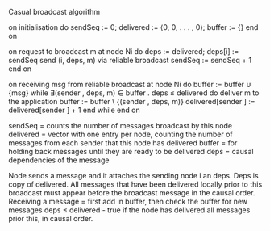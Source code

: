 Casual broadcast algorithm

on initialisation do
  sendSeq := 0; delivered := ⟨0, 0, . . . , 0⟩; buffer := {}
end on

on request to broadcast m at node Ni do
  deps := delivered; deps[i] := sendSeq
  send (i, deps, m) via reliable broadcast
  sendSeq := sendSeq + 1
end on

on receiving msg from reliable broadcast at node Ni do
  buffer := buffer ∪ {msg}
  while ∃(sender , deps, m) ∈ buffer . deps ≤ delivered do
    deliver m to the application
    buffer := buffer \ {(sender , deps, m)}
    delivered[sender ] := delivered[sender ] + 1
  end while
end on

sendSeq = counts the number of messages broadcast by this node delivered = vector with one entry per node, counting the number of messages from each sender that this node has delivered buffer = for holding back messages until they are ready to be delivered deps = causal dependencies of the message

Node sends a message and it attaches the sending node i an deps. Deps is copy of delivered. All messages that have been delivered locally prior to this broadcast must appear before the broadcast message in the causal order. Receiving a message = first add in buffer, then check the buffer for new messages deps ≤ delivered - true if the node has delivered all messages prior this, in causal order.
